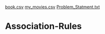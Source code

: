 [book.csv](https://github.com/OmkarBulland/Association-Rules/files/10715488/book.csv)
[my_movies.csv](https://github.com/OmkarBulland/Association-Rules/files/10715489/my_movies.csv)
[Problem_Statment.txt](https://github.com/OmkarBulland/Association-Rules/files/10715464/Problem_Statment.txt)
# Association-Rules
